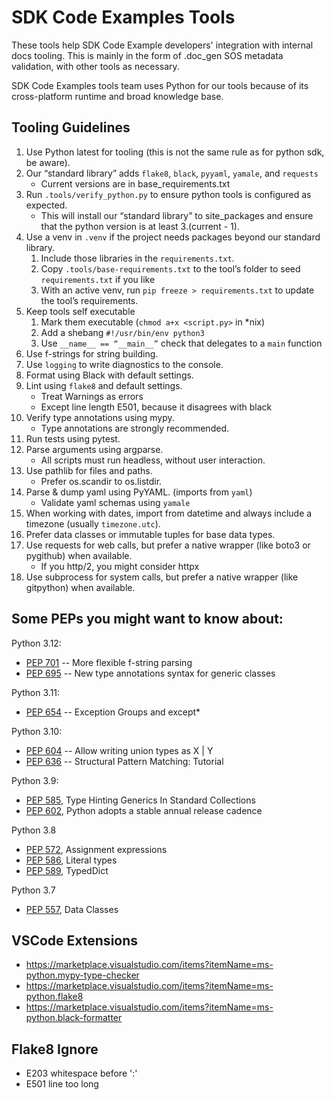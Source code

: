 # SDK Code Examples Tools

These tools help SDK Code Example developers' integration with internal docs tooling.
This is mainly in the form of .doc_gen SOS metadata validation, with other tools as necessary.

SDK Code Examples tools team uses Python for our tools because of its cross-platform runtime and broad knowledge base.

## Tooling Guidelines

1. Use Python latest for tooling (this is not the same rule as for python sdk, be aware).
2. Our “standard library” adds `flake8`, `black`, `pyyaml`, `yamale`, and `requests`
   - Current versions are in base_requirements.txt
3. Run `.tools/verify_python.py` to ensure python tools is configured as expected.
   - This will install our “standard library” to site_packages and ensure that the python version is at least 3.(current - 1).
4. Use a venv in `.venv` if the project needs packages beyond our standard library.
   1. Include those libraries in the `requirements.txt`.
   2. Copy `.tools/base-requirements.txt` to the tool’s folder to seed `requirements.txt` if you like
   3. With an active venv, run `pip freeze > requirements.txt` to update the tool’s requirements.
5. Keep tools self executable
   1. Mark them executable (`chmod a+x <script.py>` in \*nix)
   2. Add a shebang `#!/usr/bin/env python3`
   3. Use `__name__ == “__main__”` check that delegates to a `main` function
6. Use f-strings for string building.
7. Use `logging` to write diagnostics to the console.
8. Format using Black with default settings.
9. Lint using `flake8` and default settings.
   - Treat Warnings as errors
   - Except line length E501, because it disagrees with black
10. Verify type annotations using mypy.
    - Type annotations are strongly recommended.
11. Run tests using pytest.
12. Parse arguments using argparse.
    - All scripts must run headless, without user interaction.
13. Use pathlib for files and paths.
    - Prefer os.scandir to os.listdir.
14. Parse & dump yaml using PyYAML. (imports from `yaml`)
    - Validate yaml schemas using `yamale`
15. When working with dates, import from datetime and always include a timezone (usually `timezone.utc`).
16. Prefer data classes or immutable tuples for base data types.
17. Use requests for web calls, but prefer a native wrapper (like boto3 or pygithub) when available.
    - If you http/2, you might consider httpx
18. Use subprocess for system calls, but prefer a native wrapper (like gitpython) when available.

## Some PEPs you might want to know about:

Python 3.12:

- [PEP 701](http://www.python.org/dev/peps/pep-0701) -- More flexible f-string parsing
- [PEP 695](http://www.python.org/dev/peps/pep-0695) -- New type annotations syntax for generic classes

Python 3.11:

- [PEP 654](http://www.python.org/dev/peps/pep-0654) -- Exception Groups and except\*

Python 3.10:

- [PEP 604](http://www.python.org/dev/peps/pep-0604) -- Allow writing union types as X | Y
- [PEP 636](http://www.python.org/dev/peps/pep-0636) -- Structural Pattern Matching: Tutorial

Python 3.9:

- [PEP 585](http://www.python.org/dev/peps/pep-0585), Type Hinting Generics In Standard Collections
- [PEP 602](http://www.python.org/dev/peps/pep-0602), Python adopts a stable annual release cadence

Python 3.8

- [PEP 572](http://www.python.org/dev/peps/pep-0572), Assignment expressions
- [PEP 586](http://www.python.org/dev/peps/pep-0586), Literal types
- [PEP 589](http://www.python.org/dev/peps/pep-0589), TypedDict

Python 3.7

- [PEP 557](http://www.python.org/dev/peps/pep-0557), Data Classes

## VSCode Extensions

- https://marketplace.visualstudio.com/items?itemName=ms-python.mypy-type-checker
- https://marketplace.visualstudio.com/items?itemName=ms-python.flake8
- https://marketplace.visualstudio.com/items?itemName=ms-python.black-formatter

## Flake8 Ignore

- E203 whitespace before ':'
- E501 line too long

